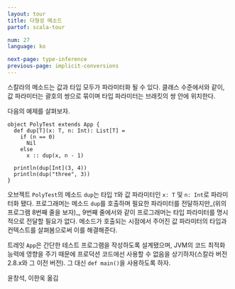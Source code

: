 ```yaml
---
layout: tour
title: 다형성 메소드
partof: scala-tour

num: 27
language: ko

next-page: type-inference
previous-page: implicit-conversions
---
```


스칼라의 메소드는 값과 타입 모두가 파라미터화 될 수 있다. 클래스 수준에서와 같이, 값 파라미터는 괄호의 쌍으로 묶이며 타입 파라미터는 브래킷의 쌍 안에 위치한다.

다음의 예제를 살펴보자.

    object PolyTest extends App {
      def dup[T](x: T, n: Int): List[T] =
        if (n == 0)
          Nil
        else
          x :: dup(x, n - 1)

      println(dup[Int](3, 4))
      println(dup("three", 3))
    }

오브젝트 `PolyTest`의 메소드 `dup`는 타입 `T`와 값 파라미터인 `x: T` 및 `n: Int`로 파라미터화 됐다. 프로그래머는 메소드 `dup`를 호출하며 필요한 파라미터를 전달하지만_(위의 프로그램 8번째 줄을 보자)_,  9번째 줄에서와 같이 프로그래머는 타입 파라미터를 명시적으로 전달할 필요가 없다. 메소드가 호출되는 시점에서 주어진 값 파라미터의 타입과 컨텍스트를 살펴봄으로써 이를 해결해준다.

트레잇 `App`은 간단한 테스트 프로그램을 작성하도록 설계됐으며, JVM의 코드 최적화 능력에 영향을 주기 때문에 프로덕션 코드에선 사용할 수 없음을 상기하자(스칼라 버전 2.8.x와 그 이전 버전). 그 대신 `def main()`을 사용하도록 하자.

윤창석, 이한욱 옮김
